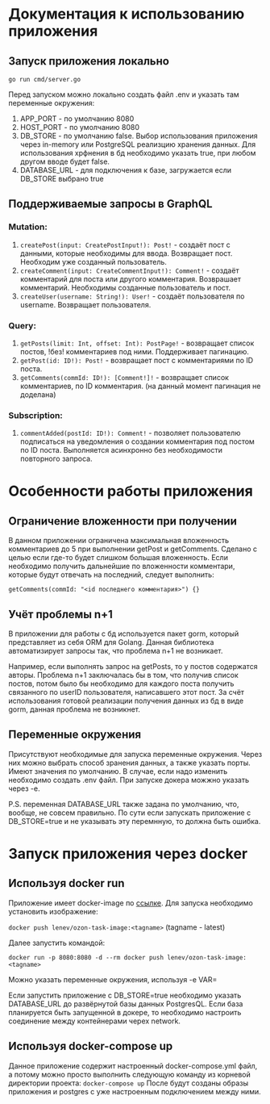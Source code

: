 # Документация к использованию приложения
## Запуск приложения локально
```
go run cmd/server.go
```
Перед запуском можно локально создать файл .env и указать там переменные окружения:
1. APP_PORT - по умолчанию 8080
2. HOST_PORT - по умолчанию 8080
3. DB_STORE - по умолчанию false. Выбор использования приложения через in-memory или PostgreSQL реализцию хранения данных. Для использования хрфнения в бд необходимо указать true, при любом другом вводе будет false. 
4. DATABASE_URL - для подключения к базе, загружается если DB_STORE выбрано true

## Поддерживаемые запросы в GraphQL
### Mutation:
1. ```createPost(input: CreatePostInput!): Post!``` - создаёт пост с данными, которые необходимы для ввода. Возвращает пост. Необходим уже созданный пользователь.
2. ```createComment(input: CreateCommentInput!): Comment!``` - создаёт комментарий для поста или другого комментария. Возврашает комментарий. Необходимы созданные пользователь и пост.
3. ```createUser(username: String!): User!``` - создаёт пользователя по username. Возвращает пользователя.
### Query:
1. ```getPosts(limit: Int, offset: Int): PostPage!``` - возвращает список постов, !без! комментариев под ними. Поддерживает пагинацию.
2. ```getPost(id: ID!): Post!``` - возвращает пост с комментариями по ID поста.
3. ```getComments(commId: ID!): [Comment!]!``` - возвращает список комментариев, по ID комментария. (на данный момент пагинация не доделана)
### Subscription:
1. ```commentAdded(postId: ID!): Comment!``` - позволяет пользователю подписаться на уведомления о создании комментария под постом по ID поста. Выполняется асинхронно без необходимости повторного запроса.
# Особенности работы приложения
## Ограничение вложенности при получении
В данном приложении ограничена максимальная вложенность комментариев до 5 при выполнении getPost и getComments. Сделано с целью если где-то будет слишком большая вложенность.
Если необходимо получить дальнейшие по вложенности комментари, которые будут отвечать на последний, следует выполнить:

```getComments(commId: "<id последнего комментария>") {}```
## Учёт проблемы n+1
В приложении для работы с бд используется пакет gorm, который представляет из себя ORM для Golang. Данная библиотека автоматизирует запросы так, что проблема n+1 не возникает.

Например, если выполнять запрос на getPosts, то у постов содержатся авторы. Проблема n+1 заключалась бы в том, что получив список постов, потом было бы необходимо для каждого поста получить связанного по userID пользователя, написавшего этот пост.
За счёт использования готовой реализации получения данных из бд в виде gorm, данная проблема не возникнет.
## Переменные окружения
Присутствуют необходимые для запуска переменные окружения. Через них можно выбрать способ зранения данных, а также указать порты. Имеют значения по умолчанию. В случае, если надо изменить необходимо создать .env файл.
При запуске докера можжно указать через -e.

P.S. переменная DATABASE_URL также задана по умолчанию, что, вообще, не совсем правильно. По сути если запускать приложение с DB_STORE=true и не указывать эту перемнную, то должна быть ошибка.
# Запуск приложения через docker
## Используя docker run
Приложение имеет docker-image по [ссылке](https://hub.docker.com/repository/docker/lenev/ozon-task-image/general).
Для запуска необходимо установить изображение:

```docker push lenev/ozon-task-image:<tagname>``` (tagname - latest)

Далее запустить командой:

```docker run -p 8080:8080 -d --rm docker push lenev/ozon-task-image:<tagname>```

Можно указать переменные окружения, используя -e VAR=

Если запустить приложение с DB_STORE=true необходимо указать DATABASE_URL до развёрнутой базы данных PostgresQL. Если база планируется быть запущенной в докере, то необходимо настроить соединение между контейнерами черех network.
## Используя docker-compose up
Данное приложение содержит настроенный docker-compose.yml файл, а потому можно просто выполнить следующую команду из корневой директории проекта:
```docker-compose up```
После будут созданы образы приложения и postgres с уже настроенным подключением между ними.
